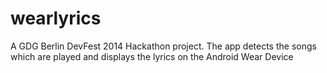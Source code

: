 wearlyrics
==========

A GDG Berlin DevFest 2014 Hackathon project. 
The app detects the songs which are played and displays the lyrics on the Android Wear Device

 
